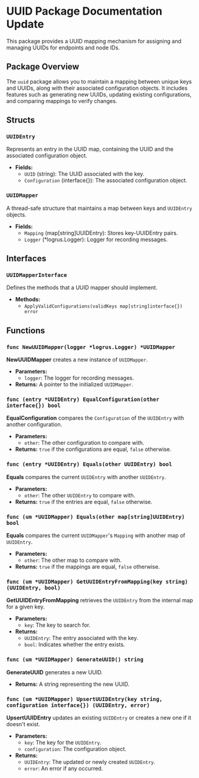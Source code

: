 # UUID Package Documentation Update

This package provides a UUID mapping mechanism for assigning and managing UUIDs for endpoints and node IDs.

## Package Overview

The `uuid` package allows you to maintain a mapping between unique keys and UUIDs, along with their associated configuration objects. It includes features such as generating new UUIDs, updating existing configurations, and comparing mappings to verify changes.

## Structs

### `UUIDEntry`

Represents an entry in the UUID map, containing the UUID and the associated configuration object.

- **Fields:**
  - `UUID` (string): The UUID associated with the key.
  - `Configuration` (interface{}): The associated configuration object.

### `UUIDMapper`

A thread-safe structure that maintains a map between keys and `UUIDEntry` objects.

- **Fields:**
  - `Mapping` (map[string]UUIDEntry): Stores key-UUIDEntry pairs.
  - `Logger` (*logrus.Logger): Logger for recording messages.

## Interfaces

### `UUIDMapperInterface`

Defines the methods that a UUID mapper should implement.

- **Methods:**
  - `ApplyValidConfigurations(validKeys map[string]interface{}) error`

## Functions

### `func NewUUIDMapper(logger *logrus.Logger) *UUIDMapper`

**NewUUIDMapper** creates a new instance of `UUIDMapper`.

- **Parameters:**
  - `logger`: The logger for recording messages.
- **Returns:** A pointer to the initialized `UUIDMapper`.

### `func (entry *UUIDEntry) EqualConfiguration(other interface{}) bool`

**EqualConfiguration** compares the `Configuration` of the `UUIDEntry` with another configuration.

- **Parameters:**
  - `other`: The other configuration to compare with.
- **Returns:** `true` if the configurations are equal, `false` otherwise.

### `func (entry *UUIDEntry) Equals(other UUIDEntry) bool`

**Equals** compares the current `UUIDEntry` with another `UUIDEntry`.

- **Parameters:**
  - `other`: The other `UUIDEntry` to compare with.
- **Returns:** `true` if the entries are equal, `false` otherwise.

### `func (um *UUIDMapper) Equals(other map[string]UUIDEntry) bool`

**Equals** compares the current `UUIDMapper`'s `Mapping` with another map of `UUIDEntry`.

- **Parameters:**
  - `other`: The other map to compare with.
- **Returns:** `true` if the mappings are equal, `false` otherwise.

### `func (um *UUIDMapper) GetUUIDEntryFromMapping(key string) (UUIDEntry, bool)`

**GetUUIDEntryFromMapping** retrieves the `UUIDEntry` from the internal map for a given key.

- **Parameters:**
  - `key`: The key to search for.
- **Returns:**
  - `UUIDEntry`: The entry associated with the key.
  - `bool`: Indicates whether the entry exists.

### `func (um *UUIDMapper) GenerateUUID() string`

**GenerateUUID** generates a new UUID.

- **Returns:** A string representing the new UUID.

### `func (um *UUIDMapper) UpsertUUIDEntry(key string, configuration interface{}) (UUIDEntry, error)`

**UpsertUUIDEntry** updates an existing `UUIDEntry` or creates a new one if it doesn't exist.

- **Parameters:**
  - `key`: The key for the `UUIDEntry`.
  - `configuration`: The configuration object.
- **Returns:**
  - `UUIDEntry`: The updated or newly created `UUIDEntry`.
  - `error`: An error if any occurred.